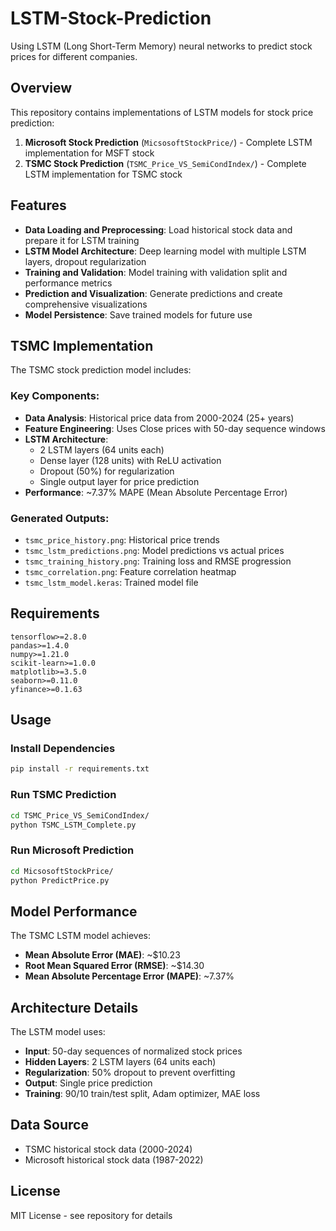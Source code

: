 # LSTM-Stock-Prediction

Using LSTM (Long Short-Term Memory) neural networks to predict stock prices for different companies.

## Overview

This repository contains implementations of LSTM models for stock price prediction:

1. **Microsoft Stock Prediction** (`MicsosoftStockPrice/`) - Complete LSTM implementation for MSFT stock
2. **TSMC Stock Prediction** (`TSMC_Price_VS_SemiCondIndex/`) - Complete LSTM implementation for TSMC stock

## Features

- **Data Loading and Preprocessing**: Load historical stock data and prepare it for LSTM training
- **LSTM Model Architecture**: Deep learning model with multiple LSTM layers, dropout regularization
- **Training and Validation**: Model training with validation split and performance metrics
- **Prediction and Visualization**: Generate predictions and create comprehensive visualizations
- **Model Persistence**: Save trained models for future use

## TSMC Implementation

The TSMC stock prediction model includes:

### Key Components:
- **Data Analysis**: Historical price data from 2000-2024 (25+ years)
- **Feature Engineering**: Uses Close prices with 50-day sequence windows
- **LSTM Architecture**: 
  - 2 LSTM layers (64 units each)
  - Dense layer (128 units) with ReLU activation
  - Dropout (50%) for regularization
  - Single output layer for price prediction
- **Performance**: ~7.37% MAPE (Mean Absolute Percentage Error)

### Generated Outputs:
- `tsmc_price_history.png`: Historical price trends
- `tsmc_lstm_predictions.png`: Model predictions vs actual prices
- `tsmc_training_history.png`: Training loss and RMSE progression
- `tsmc_correlation.png`: Feature correlation heatmap
- `tsmc_lstm_model.keras`: Trained model file

## Requirements

```
tensorflow>=2.8.0
pandas>=1.4.0
numpy>=1.21.0
scikit-learn>=1.0.0
matplotlib>=3.5.0
seaborn>=0.11.0
yfinance>=0.1.63
```

## Usage

### Install Dependencies
```bash
pip install -r requirements.txt
```

### Run TSMC Prediction
```bash
cd TSMC_Price_VS_SemiCondIndex/
python TSMC_LSTM_Complete.py
```

### Run Microsoft Prediction
```bash
cd MicsosoftStockPrice/
python PredictPrice.py
```

## Model Performance

The TSMC LSTM model achieves:
- **Mean Absolute Error (MAE)**: ~$10.23
- **Root Mean Squared Error (RMSE)**: ~$14.30  
- **Mean Absolute Percentage Error (MAPE)**: ~7.37%

## Architecture Details

The LSTM model uses:
- **Input**: 50-day sequences of normalized stock prices
- **Hidden Layers**: 2 LSTM layers (64 units each)
- **Regularization**: 50% dropout to prevent overfitting
- **Output**: Single price prediction
- **Training**: 90/10 train/test split, Adam optimizer, MAE loss

## Data Source

- TSMC historical stock data (2000-2024)
- Microsoft historical stock data (1987-2022)

## License

MIT License - see repository for details
